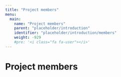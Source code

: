 ```yaml
---
title: "Project members"
menu:
  main:
    name: "Project members"
    parent: "placeholder/introduction"
    identifier: "placeholder/introduction/members"
    weight: -929
    #pre: '<i class="fa fa-user"></i>'
---
```


# Project members